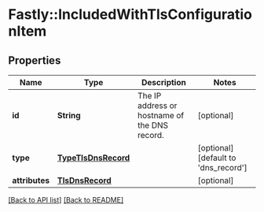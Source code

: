 # Fastly::IncludedWithTlsConfigurationItem

## Properties

| Name | Type | Description | Notes |
| ---- | ---- | ----------- | ----- |
| **id** | **String** | The IP address or hostname of the DNS record. | [optional] |
| **type** | [**TypeTlsDnsRecord**](TypeTlsDnsRecord.md) |  | [optional][default to &#39;dns_record&#39;] |
| **attributes** | [**TlsDnsRecord**](TlsDnsRecord.md) |  | [optional] |

[[Back to API list]](../../README.md#endpoints) [[Back to README]](../../README.md)

